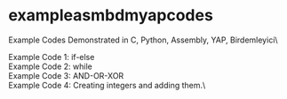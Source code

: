 # exampleasmbdmyapcodes
Example Codes Demonstrated in C, Python, Assembly, YAP, Birdemleyici\\

Example Code 1: if-else\
Example Code 2: while\
Example Code 3: AND-OR-XOR\
Example Code 4: Creating integers and adding them.\

